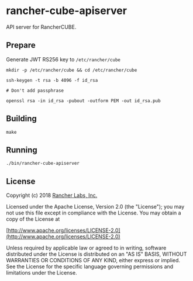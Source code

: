 rancher-cube-apiserver
========

API server for RancherCUBE.

## Prepare

Generate JWT RS256 key to `/etc/rancher/cube`

```
mkdir -p /etc/rancher/cube && cd /etc/rancher/cube

ssh-keygen -t rsa -b 4096 -f id_rsa

# Don't add passphrase

openssl rsa -in id_rsa -pubout -outform PEM -out id_rsa.pub
```

## Building

`make`

## Running

`./bin/rancher-cube-apiserver`

## License
Copyright (c) 2018 [Rancher Labs, Inc.](http://rancher.com)

Licensed under the Apache License, Version 2.0 (the "License");
you may not use this file except in compliance with the License.
You may obtain a copy of the License at

[http://www.apache.org/licenses/LICENSE-2.0](http://www.apache.org/licenses/LICENSE-2.0)

Unless required by applicable law or agreed to in writing, software
distributed under the License is distributed on an "AS IS" BASIS,
WITHOUT WARRANTIES OR CONDITIONS OF ANY KIND, either express or implied.
See the License for the specific language governing permissions and
limitations under the License.
